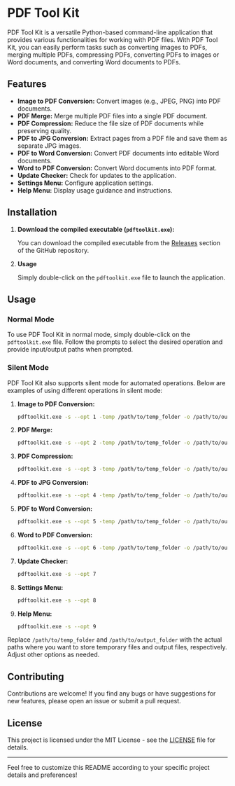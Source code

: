 # PDF Tool Kit

PDF Tool Kit is a versatile Python-based command-line application that provides various functionalities for working with PDF files. With PDF Tool Kit, you can easily perform tasks such as converting images to PDFs, merging multiple PDFs, compressing PDFs, converting PDFs to images or Word documents, and converting Word documents to PDFs.

## Features

- **Image to PDF Conversion:** Convert images (e.g., JPEG, PNG) into PDF documents.
- **PDF Merge:** Merge multiple PDF files into a single PDF document.
- **PDF Compression:** Reduce the file size of PDF documents while preserving quality.
- **PDF to JPG Conversion:** Extract pages from a PDF file and save them as separate JPG images.
- **PDF to Word Conversion:** Convert PDF documents into editable Word documents.
- **Word to PDF Conversion:** Convert Word documents into PDF format.
- **Update Checker:** Check for updates to the application.
- **Settings Menu:** Configure application settings.
- **Help Menu:** Display usage guidance and instructions.

## Installation

1. **Download the compiled executable (`pdftoolkit.exe`):**

   You can download the compiled executable from the [Releases](https://github.com/tosprodev/pdf-tool-kit/releases) section of the GitHub repository.

2. **Usage**

   Simply double-click on the `pdftoolkit.exe` file to launch the application.

## Usage

### Normal Mode

To use PDF Tool Kit in normal mode, simply double-click on the `pdftoolkit.exe` file. Follow the prompts to select the desired operation and provide input/output paths when prompted.

### Silent Mode

PDF Tool Kit also supports silent mode for automated operations. Below are examples of using different operations in silent mode:

1. **Image to PDF Conversion:**

   ```bash
   pdftoolkit.exe -s --opt 1 -temp /path/to/temp_folder -o /path/to/output_folder -oo -ct
   ```

2. **PDF Merge:**

   ```bash
   pdftoolkit.exe -s --opt 2 -temp /path/to/temp_folder -o /path/to/output_folder -oo -ct
   ```

3. **PDF Compression:**

   ```bash
   pdftoolkit.exe -s --opt 3 -temp /path/to/temp_folder -o /path/to/output_folder -oo -ct
   ```

4. **PDF to JPG Conversion:**

   ```bash
   pdftoolkit.exe -s --opt 4 -temp /path/to/temp_folder -o /path/to/output_folder -oo -ct
   ```

5. **PDF to Word Conversion:**

   ```bash
   pdftoolkit.exe -s --opt 5 -temp /path/to/temp_folder -o /path/to/output_folder -oo -ct
   ```

6. **Word to PDF Conversion:**

   ```bash
   pdftoolkit.exe -s --opt 6 -temp /path/to/temp_folder -o /path/to/output_folder -oo -ct
   ```

7. **Update Checker:**

   ```bash
   pdftoolkit.exe -s --opt 7
   ```

8. **Settings Menu:**

   ```bash
   pdftoolkit.exe -s --opt 8
   ```

9. **Help Menu:**

   ```bash
   pdftoolkit.exe -s --opt 9
   ```

Replace `/path/to/temp_folder` and `/path/to/output_folder` with the actual paths where you want to store temporary files and output files, respectively. Adjust other options as needed.

## Contributing

Contributions are welcome! If you find any bugs or have suggestions for new features, please open an issue or submit a pull request.

## License

This project is licensed under the MIT License - see the [LICENSE](LICENSE) file for details.

---

Feel free to customize this README according to your specific project details and preferences!
